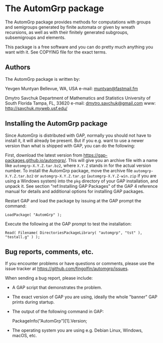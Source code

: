 The AutomGrp package
====================

The AutomGrp package provides methods for computations with groups and
semigroups generated by finite automata or given by wreath recursions, as well
as with their finitely generated subgroups, subsemigroups and elements.

This package is a free software and you can do pretty much anything you want
with it. See COPYING file for the exact terms.


Authors
-------

The AutomGrp package is written by:

Yevgen Muntyan
Bellevue, WA, USA
e-mail: muntyan@fastmail.fm

Dmytro Savchuk
Department of Mathematics and Statistics
University of South Florida
Tampa, FL, 33620
e-mail: dmytro.savchuk@gmail.com
www: http://savchuk.myweb.usf.edu/


Installing the AutomGrp package
-------------------------------

Since AutomGrp is distributed with GAP, normally you should not have to install it,
it will already be present. But if you e.g. want to use a newer version than what is
shipped with GAP, you can do the following:

First, download the latest version from <https://gap-packages.github.io/automgrp/>.
This will give you an archive file with a name like `automgrp-X.Y.Z.tar.bz2`, where
`X.Y.Z` stands in for the actual version number.
To install the AutomGrp package, move the archive file `automgrp-X.Y.Z.tar.bz2` or
`automgrp-X.Y.Z.tar.gz` (`automgrp-X.Y.Z-win.zip` if you are using a Windows system)
into the `pkg` directory of your GAP installation, and unpack it. See section
"ref:Installing GAP Packages" of the GAP 4 reference manual for details and
additional options for installing GAP packages.

Restart GAP and load the package by issuing at the GAP prompt the command:

    LoadPackage( "AutomGrp" );


Execute the following at the GAP prompt to test the installation:

    Read( Filename( DirectoriesPackageLibrary( "automgrp", "tst" ), "testall.g" ) );


Bug reports, comments, etc.
---------------------------

If you encounter problems or have questions or comments, please use the
issue tracker at <https://github.com/fingolfin/automgrp/issues>.

When sending a bug report, please include:

* A GAP script that demonstrates the problem.

* The exact version of GAP you are using, ideally the whole "banner"
  GAP prints during startup.

* The output of the following command in GAP:

  PackageInfo("AutomGrp")[1].Version;

* The operating system you are using e.g. Debian Linux, Windows, macOS, etc.
